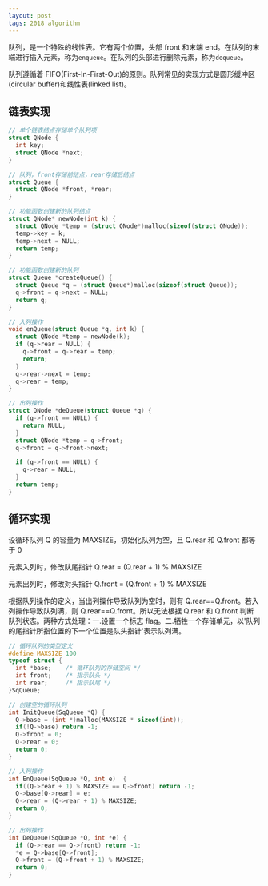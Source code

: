 ```yaml
---
layout: post
tags: 2018 algorithm
---
```


队列，是一个特殊的线性表。它有两个位置，头部 front 和末端 end。在队列的末端进行插入元素，称为`enqueue`。在队列的头部进行删除元素，称为`dequeue`。

队列遵循着 FIFO(First-In-First-Out)的原则。队列常见的实现方式是圆形缓冲区(circular buffer)和线性表(linked list)。

## 链表实现

```C
// 单个链表结点存储单个队列项
struct QNode {
  int key;
  struct QNode *next;
}

// 队列，front存储前结点，rear存储后结点
struct Queue {
  struct QNode *front, *rear;
}

// 功能函数创建新的队列结点
struct QNode* newNode(int k) {
  struct QNode *temp = (struct QNode*)malloc(sizeof(struct QNode));
  temp->key = k;
  temp->next = NULL;
  return temp;
}

// 功能函数创建新的队列
struct Queue *createQueue() {
  struct Queue *q = (struct Queue*)malloc(sizeof(struct Queue));
  q->front = q->next = NULL;
  return q;
}

// 入列操作
void enQueue(struct Queue *q, int k) {
  struct QNode *temp = newNode(k);
  if (q->rear = NULL) {
    q->front = q->rear = temp;
    return;
  }
  q->rear->next = temp;
  q->rear = temp;
}

// 出列操作
struct QNode *deQueue(struct Queue *q) {
  if (q->front == NULL) {
    return NULL;
  }
  struct QNode *temp = q->front;
  q->front = q->front->next;

  if (q->front == NULL) {
    q->rear = NULL;
  }
  return temp;
}
```

## 循环实现

设循环队列 Q 的容量为 MAXSIZE，初始化队列为空，且 Q.rear 和 Q.front 都等于 0

元素入列时，修改队尾指针 Q.rear = (Q.rear + 1) % MAXSIZE

元素出列时，修改对头指针 Q.front = (Q.front + 1) % MAXSIZE

根据队列操作的定义，当出列操作导致队列为空时，则有 Q.rear==Q.front。若入列操作导致队列满，则 Q.rear==Q.front。所以无法根据 Q.rear 和 Q.front 判断队列状态。两种方式处理：一.设置一个标志 flag。二.牺牲一个存储单元，以'队列的尾指针所指位置的下一个位置是队头指针'表示队列满。

```C
// 循环队列的类型定义
#define MAXSIZE 100
typeof struct {
  int *base;    /* 循环队列的存储空间 */
  int front;    /* 指示队头 */
  int rear;     /* 指示队尾 */
}SqQueue;

// 创建空的循环队列
int InitQueue(SqQueue *Q) {
  Q->base = (int *)malloc(MAXSIZE * sizeof(int));
  if(!Q->base) return -1;
  Q->front = 0;
  Q->rear = 0;
  return 0;
}

// 入列操作
int EnQueue(SqQueue *Q, int e)  {
  if((Q->rear + 1) % MAXSIZE == Q->front) return -1;
  Q->base[Q->rear] = e;
  Q->rear = (Q->rear + 1) % MAXSIZE;
  return 0;
}

// 出列操作
int DeQueue(SqQueue *Q, int *e) {
  if (Q->rear == Q->front) return -1;
  *e = Q->base[Q->front];
  Q->front = (Q->front + 1) % MAXSIZE;
  return 0;
}
```
